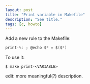 ```yaml
---
layout: post
title: "Print variable in Makefile"
description: "See title."
tags: [c, howto]
---
```


Add a new rule to the Makefile:
```c
print-%: ; @echo $* = $($*)
```

To use it:
```shell
$ make print-<VARIABLE>
```

edit: more meaningful(?) description.